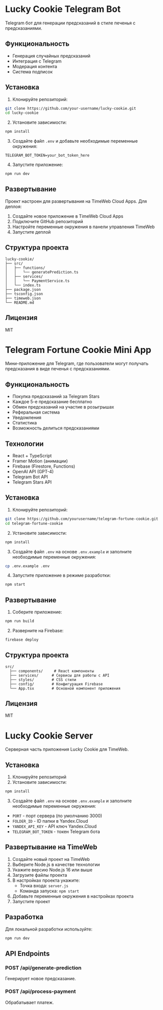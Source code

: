 # Lucky Cookie Telegram Bot

Telegram бот для генерации предсказаний в стиле печенья с предсказаниями.

## Функциональность

- Генерация случайных предсказаний
- Интеграция с Telegram
- Модерация контента
- Система подписок

## Установка

1. Клонируйте репозиторий:
```bash
git clone https://github.com/your-username/lucky-cookie.git
cd lucky-cookie
```

2. Установите зависимости:
```bash
npm install
```

3. Создайте файл `.env` и добавьте необходимые переменные окружения:
```
TELEGRAM_BOT_TOKEN=your_bot_token_here
```

4. Запустите приложение:
```bash
npm run dev
```

## Развертывание

Проект настроен для развертывания на TimeWeb Cloud Apps. Для деплоя:

1. Создайте новое приложение в TimeWeb Cloud Apps
2. Подключите GitHub репозиторий
3. Настройте переменные окружения в панели управления TimeWeb
4. Запустите деплой

## Структура проекта

```
lucky-cookie/
├── src/
│   ├── functions/
│   │   └── generatePrediction.ts
│   ├── services/
│   │   └── PaymentService.ts
│   └── index.ts
├── package.json
├── tsconfig.json
├── timeweb.json
└── README.md
```

## Лицензия

MIT 

# Telegram Fortune Cookie Mini App

Мини-приложение для Telegram, где пользователи могут получать предсказания в виде печенья с предсказаниями.

## Функциональность

- Покупка предсказаний за Telegram Stars
- Каждое 5-е предсказание бесплатно
- Обмен предсказаний на участие в розыгрышах
- Реферальная система
- Уведомления
- Статистика
- Возможность делиться предсказаниями

## Технологии

- React + TypeScript
- Framer Motion (анимации)
- Firebase (Firestore, Functions)
- OpenAI API (GPT-4)
- Telegram Bot API
- Telegram Stars API

## Установка

1. Клонируйте репозиторий:
```bash
git clone https://github.com/yourusername/telegram-fortune-cookie.git
cd telegram-fortune-cookie
```

2. Установите зависимости:
```bash
npm install
```

3. Создайте файл `.env` на основе `.env.example` и заполните необходимые переменные окружения:
```bash
cp .env.example .env
```

4. Запустите приложение в режиме разработки:
```bash
npm start
```

## Развертывание

1. Соберите приложение:
```bash
npm run build
```

2. Разверните на Firebase:
```bash
firebase deploy
```

## Структура проекта

```
src/
  ├── components/     # React компоненты
  ├── services/      # Сервисы для работы с API
  ├── styles/        # CSS стили
  ├── config/        # Конфигурация Firebase
  └── App.tsx        # Основной компонент приложения
```

## Лицензия

MIT 

# Lucky Cookie Server

Серверная часть приложения Lucky Cookie для TimeWeb.

## Установка

1. Клонируйте репозиторий
2. Установите зависимости:
```bash
npm install
```
3. Создайте файл `.env` на основе `.env.example` и заполните необходимые переменные окружения:
- `PORT` - порт сервера (по умолчанию 3000)
- `FOLDER_ID` - ID папки в Yandex.Cloud
- `YANDEX_API_KEY` - API ключ Yandex.Cloud
- `TELEGRAM_BOT_TOKEN` - токен Telegram бота

## Развертывание на TimeWeb

1. Создайте новый проект на TimeWeb
2. Выберите Node.js в качестве технологии
3. Укажите версию Node.js 16 или выше
4. Загрузите файлы проекта
5. В настройках проекта укажите:
   - Точка входа: `server.js`
   - Команда запуска: `npm start`
6. Добавьте переменные окружения в настройках проекта
7. Запустите проект

## Разработка

Для локальной разработки используйте:
```bash
npm run dev
```

## API Endpoints

### POST /api/generate-prediction
Генерирует новое предсказание.

### POST /api/process-payment
Обрабатывает платеж. 